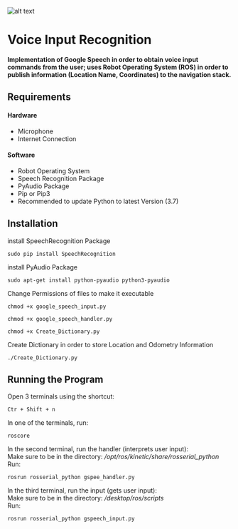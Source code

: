 ![alt text](https://github.com/SmartWheelchair/Systems/blob/master/Wheelchair%203D%20Part%20Images/UCSD_Wheelchair_Team_Logo.png "Logo")

# Voice Input Recognition
 **Implementation of Google Speech in order to obtain voice input commands from the user; uses Robot Operating System (ROS) in order to publish information (Location Name, Coordinates) to the navigation stack.**

## Requirements
#### Hardware
- Microphone
- Internet Connection 
#### Software
- Robot Operating System
- Speech Recognition Package
- PyAudio Package
- Pip or Pip3
- Recommended to update Python to latest Version (3.7)

## Installation
install SpeechRecognition Package
```
sudo pip install SpeechRecognition 
```
install PyAudio Package
```
sudo apt-get install python-pyaudio python3-pyaudio
```
Change Permissions of files to make it executable
```
chmod +x google_speech_input.py
```
```
chmod +x google_speech_handler.py
```
```
chmod +x Create_Dictionary.py
```
Create Dictionary in order to store Location and Odometry Information
```
./Create_Dictionary.py
```

## Running the Program

Open 3 terminals using the shortcut:  
``` 
Ctr + Shift + n 
```

In one of the terminals, run:
``` 
roscore
```

In the second terminal, run the handler (interprets user input):  
Make sure to be in the directory: */opt/ros/kinetic/share/rosserial_python*  
Run: 
```
rosrun rosserial_python gspee_handler.py
```

In the third terminal, run the input (gets user input):  
Make sure to be in the directory: */desktop/ros/scripts*  
Run:
```
rosrun rosserial_python gspeech_input.py
```
